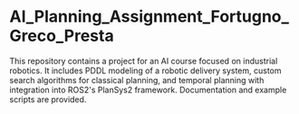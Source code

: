 # AI_Planning_Assignment_Fortugno_Greco_Presta
This repository contains a project for an AI course focused on industrial robotics. It includes PDDL modeling of a robotic delivery system, custom search algorithms for classical planning, and temporal planning with integration into ROS2's PlanSys2 framework. Documentation and example scripts are provided.
